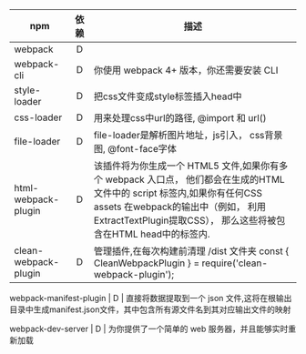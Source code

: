 npm | 依赖 | 描述
-- | :--: | --
webpack | D |
webpack-cli | D |你使用 webpack 4+ 版本，你还需要安装 CLI
style-loader | D | 把css文件变成style标签插入head中
css-loader | D | 用来处理css中url的路径, @import 和 url()
file-loader | D | file-loader是解析图片地址，js引入， css背景图, @font-face字体
html-webpack-plugin | D | 该插件将为你生成一个 HTML5 文件,如果你有多个 webpack 入口点， 他们都会在生成的HTML文件中的 script 标签内,如果你有任何CSS assets 在webpack的输出中（例如， 利用ExtractTextPlugin提取CSS）， 那么这些将被包含在HTML head中的<link>标签内.
clean-webpack-plugin | D | 管理插件,在每次构建前清理 /dist 文件夹 const { CleanWebpackPlugin } = require('clean-webpack-plugin');

webpack-manifest-plugin | D | 直接将数据提取到一个 json 文件,这将在根输出目录中生成manifest.json文件，其中包含所有源文件名到其对应输出文件的映射

webpack-dev-server | D | 为你提供了一个简单的 web 服务器，并且能够实时重新加载